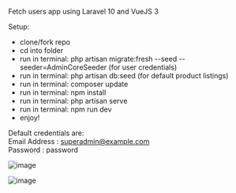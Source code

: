Fetch users app using Laravel 10 and VueJS 3

Setup:
- clone/fork repo
- cd into folder
- run in terminal: php artisan migrate:fresh --seed --seeder=AdminCoreSeeder (for user credentials)
- run in terminal: php artisan db:seed (for default product listings)
- run in terminal: composer update
- run in terminal: npm install
- run in terminal: php artisan serve
- run in terminal: npm run dev
- enjoy! 

Default credentials are: <br>
Email Address : superadmin@example.com <br>
Password : password

![image](https://github.com/ltfij/fetch-users/assets/11470019/9bcf5520-cbb6-4d2d-aacc-82ad03380c27)

![image](https://github.com/ltfij/fetch-users/assets/11470019/c5608f4c-fa15-42ad-b377-2f394465220e)
